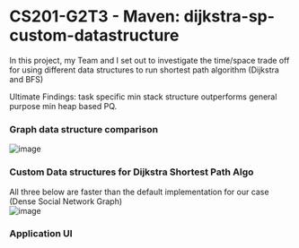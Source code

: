 # CS201-G2T3 - Maven: dijkstra-sp-custom-datastructure
In this project, my Team and I set out to investigate the time/space trade off for using different data structures to run shortest path algorithm (Dijkstra and BFS)

Ultimate Findings: task specific min stack structure outperforms general purpose min heap based PQ.

### Graph data structure comparison
![image](https://user-images.githubusercontent.com/54625060/182523355-74ade52c-79d6-4c44-9e64-1e75e1b3911b.png)

### Custom Data structures for Dijkstra Shortest Path Algo
All three below are faster than the default implementation for our case (Dense Social Network Graph)</br>
![image](https://user-images.githubusercontent.com/54625060/182523436-62b72944-477b-4891-a9fb-cd28dd94ca7e.png)

### Application UI
